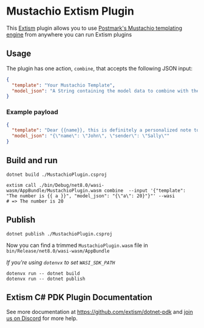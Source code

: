 # Mustachio Extism Plugin

This [Extism](https://extism.org) plugin allows you to use [Postmark's Mustachio templating engine](https://github.com/ActiveCampaign/mustachio) from anywhere you can run Extism plugins

## Usage

The plugin has one action, `combine`, that accepts the following JSON input:

```json
{
  "template": "Your Mustachio Template",
  "model_json": "A String containing the model data to combine with the Mustachio Template, serialized as JSON"
}
```

### Example payload


```json
{
  "template": "Dear {{name}}, this is definitely a personalized note to you. Very truly yours, {{sender}}",
  "model_json": "{\"name\": \"John\", \"sender\": \"Sally\"" 
}
```

## Build and run

```
dotnet build ./MustachioPlugin.csproj

extism call ./bin/Debug/net8.0/wasi-wasm/AppBundle/MustachioPlugin.wasm combine  --input '{"template": "The number is {{ a }}", "model_json": "{\"a\": 20}"}"' --wasi
# => The number is 20
```

## Publish

```
dotnet publish ./MustachioPlugin.csproj
```

Now you can find a trimmed `MustachioPlugin.wasm` file in `bin/Release/net8.0/wasi-wasm/AppBundle`

*If you're using `dotenvx` to set `WASI_SDK_PATH`*
```
dotenvx run -- dotnet build
dotenvx run -- dotnet publish
```

## Extism C# PDK Plugin Documentation

See more documentation at https://github.com/extism/dotnet-pdk and
[join us on Discord](https://extism.org/discord) for more help.
